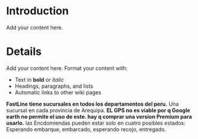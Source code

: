 # Introduction #

Add your content here.


# Details #

Add your content here.  Format your content with:
  * Text in **bold** or _italic_
  * Headings, paragraphs, and lists
  * Automatic links to other wiki pages

**FastLine tiene sucursales en todos los departamentos del peru.** Una sucursal en cada provincia de Arequipa.
**EL GPS no es viable por q Google earth no permite el uso de este. hay q comprar una     version Premium para usarlo.** las Encdomiendas pueden estar solo en cuatro posibles estados: Esperando embarque, embarcado, esperando recojo, entregado.
